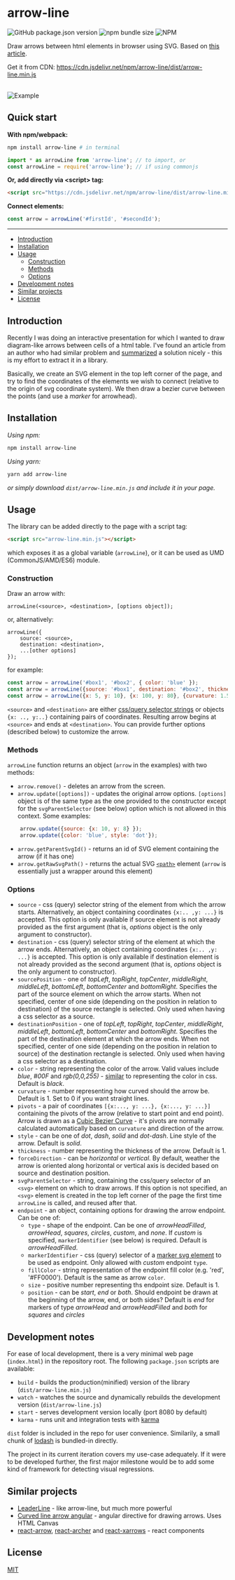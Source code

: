 # arrow-line
![GitHub package.json version](https://img.shields.io/github/package-json/v/stanko-arbutina/arrow-line?style=plastic)
![npm bundle size](https://img.shields.io/bundlephobia/minzip/arrow-line?style=plastic)
![NPM](https://img.shields.io/npm/l/arrow-line?style=plastic)

Draw arrows between html elements in browser using SVG. Based on [this article](https://www.beyondjava.net/how-to-connect-html-elements-with-an-arrow-using-svg). 

Get it from CDN: https://cdn.jsdelivr.net/npm/arrow-line/dist/arrow-line.min.js

\
![Example](https://raw.githubusercontent.com/stanko-arbutina/arrow-line/master/example-screenshot.png)

## Quick start

__With npm/webpack:__

```bash
npm install arrow-line # in terminal
```

```javascript
import * as arrowLine from 'arrow-line'; // to import, or
const arrowLine = require('arrow-line'); // if using commonjs
```

__Or, add directly via \<script> tag:__

```html
<script src="https://cdn.jsdelivr.net/npm/arrow-line/dist/arrow-line.min.js">
```    

__Connect elements:__

```javascript
const arrow = arrowLine('#firstId', '#secondId');
```
___

+ [Introduction](#introduction)
+ [Installation](#installation)
+ [Usage](#usage)
    + [Construction](#construction)
    + [Methods](#methods)
    + [Options](#options)
+ [Development notes](#development-notes)
+ [Similar projects](#similar-projects)
+ [License](#license)


## Introduction

Recently I was doing an interactive presentation for which I wanted to draw diagram-like arrows 
between cells of a html table.  I've found an article from an author who had similar problem
and [summarized](https://www.beyondjava.net/how-to-connect-html-elements-with-an-arrow-using-svg) a 
solution nicely -  this is my effort to extract it in a library.

Basically, we create an SVG element in the top left corner of the page, and try to find the coordinates of the elements we wish to connect (relative to the origin of svg coordinate system). We then draw a bezier curve between the points (and use a _marker_ for arrowhead).

## Installation

_Using npm:_ 

```bash        
npm install arrow-line 
```

_Using yarn:_ 

```bash        
yarn add arrow-line
```

_or simply download `dist/arrow-line.min.js` and include it in your page._


## Usage

The library can be added directly to the page with a script tag:

```html
<script src="arrow-line.min.js"></script>    
```
which exposes it as a global variable (`arrowLine`), or it can be used as UMD (CommonJS/AMD/ES6) module.

### Construction

Draw an arrow with:

```
arrowLine(<source>, <destination>, [options object]);
```

or, alternatively:    

```    
arrowLine({
    source: <source>,
    destination: <destination>,
    ...[other options]
});
```
 

for example:

```javascript    
const arrow = arrowLine('#box1', '#box2', { color: 'blue' });
const arrow = arrowLine({source: '#box1', destination: '#box2', thickness: 3, style: 'dot'});
const arrow = arrowLine({x: 5, y: 10}, {x: 100, y: 80}, {curvature: 1.5, endpoint: {type: 'squares' }});
```

`<source>` and `<destination>` are either [css/query selector strings](https://developer.mozilla.org/en-US/docs/Web/API/Document/querySelector) or objects `{x: .., y:..}` containing pairs of coordinates. Resulting arrow begins at `<source>` and ends at `<destination>`. You can provide further options (described below) to customize the arrow.

### Methods

`arrowLine` function returns an object (`arrow` in the examples) with two methods:

+ `arrow.remove()` - deletes an arrow from the screen.
+ `arrow.update([options])` - updates the original arrow options. `[options]` object is of the same type as the one provided to the constructor except for the `svgParentSelector` (see below) option which is not allowed in this context. Some examples:

```javascript    
    arrow.update({source: {x: 10, y: 8} });
    arrow.update({color: 'blue', style: 'dot'});
```

+ `arrow.getParentSvgId()` - returns an id of SVG element containing the arrow (if it has one)
+ `arrow.getRawSvgPath()` - returns the actual SVG [`<path>`](https://developer.mozilla.org/en-US/docs/Web/SVG/Element/path) element (`arrow` is essentially just a wrapper around this element)   
    
    
### Options

+ `source` - css (query) selector string of the element from which the arrow starts. Alternatively, an object containing coordinates `{x:.. ,y: ...}` is accepted. 
This option is only available if source element is not already provided as the first argument (that is, _options_ object is the only argument to constructor).
+ `destination` - css (query) selector string of the element at which the arrow ends. Alternatively, an object containing coordinates `{x:.. ,y: ...}` is accepted. 
This option is only available if destination element is not already provided as the second argument (that is, _options_ object is the only argument to constructor).
+ `sourcePosition` - one of _topLeft_, _topRight_, _topCenter_, _middleRight_, _middleLeft_, _bottomLeft_, _bottomCenter_  and _bottomRight_. Specifies the part of the source element on which the arrow starts. When not specified, center of one side (depending on the position in relation to destination) of the source rectangle is selected. Only used when having a css selector as a source.
+ `destinationPosition` - one of _topLeft_, _topRight_, _topCenter_, _middleRight_, _middleLeft_, _bottomLeft_, _bottomCenter_  and _bottomRight_. Specifies the part of the destination element at which the arrow ends. When not specified, center of one side (depending on the position in relation to source) of the destination rectangle is selected. Only used when having a css selector as a destination.
+ `color` - string representing the color of the arrow. Valid values include _blue_, _#00F_ and _rgb(0,0,255)_ - [similar](https://css-tricks.com/almanac/properties/s/stroke/#values) to representing the color in css. Default is _black_.  
+ `curvature` - number representing how curved should the arrow be. Default is 1. Set to 0 if you want straight lines. 
+ `pivots` - a pair of coordinates `[{x:..., y: ...}, {x:..., y: ...}]` containing the pivots of the arrow (relative to start point and end point). Arrow is drawn as a [Cubic Bezier Curve](https://en.wikipedia.org/wiki/B%C3%A9zier_curve#Cubic_B%C3%A9zier_curves) - it's pivots are normally calculated automatically based on `curvature` and direction of the arrow.
+ `style` - can be one of _dot_, _dash_, _solid_ and _dot-dash_. Line style of the arrow. Default is _solid_.
+ `thickness` - number representing the thickness of the arrow. Default is 1.
+ `forceDirection` - can be _horizontal_ or _vertical_. By default, weather the arrow is oriented along horizontal or vertical axis is decided based on source and destination position.
+ `svgParentSelector` - string, containing the css/query selector of an `<svg>` element on which to draw arrows. If this option is not specified, an `<svg>` element is created in the top left corner of the page the first time `arrowLine` is called, and reused after that. 
+ `endpoint` - an object, containing options for drawing the arrow endpoint. Can be one of:    
    + `type` - shape of the endpoint. Can be one of _arrowHeadFilled_, _arrowHead_, _squares_, _circles_, _custom_, and _none_. If _custom_ is specified, `markerIdentifier` (see below) is required. Default is _arrowHeadFilled_. 
    + `markerIdentifier` - css (query) selector of a [marker svg element](https://developer.mozilla.org/en-US/docs/Web/SVG/Element/marker) to be used as endpoint. Only allowed with _custom_ endpoint `type`.
    + `fillColor` - string representation of the endpoint fill color (e.g. 'red', '#FF0000'). Default is the same as arrow `color`.
    + `size` - positive number representing ths endpoint size. Default is 1. 
    + `position` - can be _start_, _end_ or _both_. Should endpoint be drawn at the beginning of the arrow, end, or both sides? Default is _end_ for markers of type _arrowHead_ and _arrowHeadFilled_ and _both_ for _squares_ and _circles_ 

## Development notes

For ease of local development, there is a very minimal web page (`index.html`) in the repository root. The following `package.json` scripts are available:

- `build` - builds the production(minified) version of the library (`dist/arrow-line.min.js`)
- `watch` - watches the source and dynamically rebuilds the development version (`dist/arrow-line.js`)
- `start` - serves development version locally (port 8080 by default)
- `karma` - runs unit and integration tests with [karma](https://karma-runner.github.io/latest/index.html)   

`dist` folder is included in the repo for user convenience. Similarily, a small chunk of [lodash](https://lodash.com/) is bundled-in directly. 

The project in its current iteration covers my use-case adequately. If it were to be developed further, the first major milestone would be to add some kind of framework for detecting visual regressions.

## Similar projects

- [LeaderLine](https://anseki.github.io/leader-line/) - like arrow-line, but much more powerful
- [Curved line arrow angular](https://github.com/MelekDamak/curved-line-arrow-angular) - angular directive for drawing arrows. Uses HTML Canvas
- [react-arrow](https://github.com/jcoreio/react-arrow), [react-archer](https://github.com/pierpo/react-archer) and [react-xarrows](https://github.com/Eliav2/react-xarrows) - react components

## License

[MIT](LICENSE)


